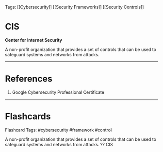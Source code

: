 Tags: [[Cybersecurity]] [[Security Frameworks]] [[Security Controls]]
# CIS

**Center for Internet Security**

A non-profit organization that provides a set of controls that can be used to safeguard systems and networks from attacks.

---
# References

1. Google Cybersecurity Professional Certificate

---
# Flashcards

Flashcard Tags: #cybersecurity #framework #control 

A non-profit organization that provides a set of controls that can be used to safeguard systems and networks from attacks.
??
CIS
<!--SR:!2024-05-12,13,270!2024-05-15,9,190-->